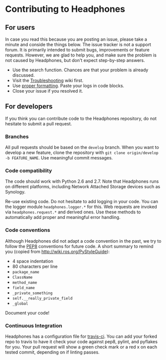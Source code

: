 # Contributing to Headphones

## For users
In case you read this because you are posting an issue, please take a minute and conside the things below. The issue tracker is not a support forum. It is primarily intended to submit bugs, improvements or feature requests. However, we are glad to help you, and make sure the problem is not caused by Headphones, but don't expect step-by-step answers.

* Use the search function. Chances are that your problem is already discussed.
* Visit the [Troubleshooting](../../wiki/TroubleShooting) wiki first.
* Use [proper formatting](https://help.github.com/articles/github-flavored-markdown/). Paste your logs in code blocks.
* Close your issue if you resolved it.

## For developers
If you think you can contribute code to the Headphones repository, do not hesitate to submit a pull request.

### Branches
All pull requests should be based on the `develop` branch. When you want to develop a new feature, clone the repository with `git clone origin/develop -b FEATURE_NAME`. Use meaningful commit messages.

### Code compatibility
The code should work with Python 2.6 and 2.7. Note that Headphones runs on different platforms, including Network Attached Storage devices such as Synology.

Re-use existing code. Do not hesitate to add logging in your code. You can the logger module `headphones.logger.*` for this. Web requests are invoked via `headphones.request.*` and derived ones. Use these methods to automatically add proper and meaningful error handling.

### Code conventions
Although Headphones did not adapt a code convention in the past, we try to follow the [PEP8](http://legacy.python.org/dev/peps/pep-0008/) conventions for future code. A short summary to remind you (copied from http://wiki.ros.org/PyStyleGuide):

 * 4 space indentation
 * 80 characters per line
 * `package_name`
 * `ClassName`
 * `method_name`
 * `field_name`
 * `_private_something`
 * `self.__really_private_field`
 * `_global`

Document your code!

### Continuous Integration
Headphones has a configuration file for [travis-ci](https://travis-ci.org/). You can add your forked repo to travis to have it check your code against pep8, pylint, and pyflakes for you. Your pull request will show a green check mark or a red x on each tested commit, depending on if linting passes.
